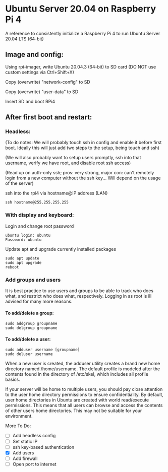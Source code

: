 # Ubuntu Server 20.04 on Raspberry Pi 4
A reference to consistently initialize a Raspberry Pi 4 to run Ubuntu Server 20.04 LTS (64-bit)

## Image and config:
Using rpi-imager, write Ubuntu 20.04.3 (64-bit) to SD card (DO NOT use custom settings via Ctrl+Shift+X)

Copy (overwrite) "network-config" to SD

Copy (overwrite) "user-data" to SD

Insert SD and boot RPi4

## After first boot and restart:

### Headless:
(To do notes: We will probably touch ssh in config and enable it before first boot. Ideally this will just add two steps to the setup, being touch and ssh)

(We will also probably want to setup users promptly, ssh into that username, verify we have root, and disable root ssh access)

(Read up on auth-only ssh; pros: very strong, major con: can't remotely login from a new computer without the ssh key... Will depend on the usage of the server)

ssh into the rpi4 via hostname@IP address (LAN)
  ```
  ssh hostname@255.255.255.255
  ```

### With display and keyboard:
Login and change root password
  ```
  ubuntu login: ubuntu
  Password: ubuntu
  ```
Update apt and upgrade currently installed packages
  ```  
  sudo apt update
  sudo apt upgrade
  reboot
  ```

### Add groups and users
It is best practice to use users and groups to be able to track who does what, and restrict who does what, respectively. 
Logging in as root is ill advised for many more reasons.

#### To add/delete a group:
```
sudo addgroup groupname
sudo delgroup groupname
```
  
#### To add/delete a user:
```
sudo adduser username [groupname]
sudo deluser username
```
  
When a new user is created, the adduser utility creates a brand new home directory named /home/username. The default profile is modeled after the contents found  in the directory of /etc/skel, which includes all profile basics.

If your server will be home to multiple users, you should pay close attention to the user home directory permissions to ensure confidentiality. By default, user home directories in Ubuntu are created with world read/execute permissions. This means that all users can browse and access the contents of other users home directories. This may not be suitable for your environment.    

More To Do:
- [ ] Add headless config
- [ ] Set static IP
- [ ] ssh key-based authentication
- [X] Add users
- [ ] Add firewall
- [ ] Open port to internet
